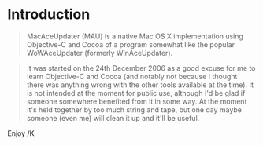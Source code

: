 # Introduction #
> MacAceUpdater (MAU) is a native Mac OS X implementation using Objective-C and Cocoa of a program somewhat like the popular WoWAceUpdater (formerly WinAceUpdater).

> It was started on the 24th December 2006 as a good excuse for me to learn Objective-C and Cocoa (and notably not because I thought there was anything wrong with the other tools available at the time). It is not intended at the moment for public use, although I'd be glad if someone somewhere benefited from it in some way. At the moment it's held together by too much string and tape, but one day maybe someone (even me) will clean it up and it'll be useful.

Enjoy
/K